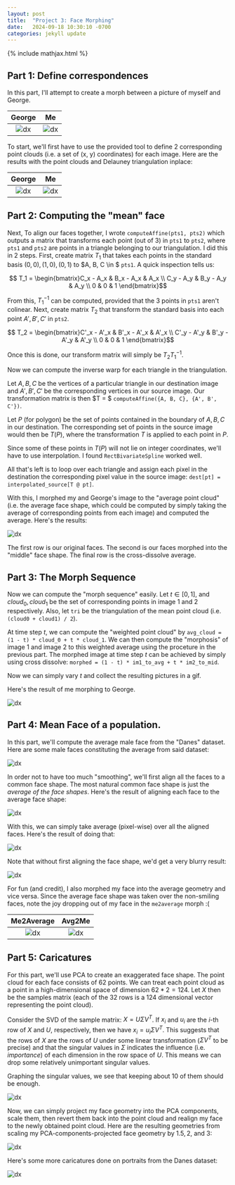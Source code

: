 ```yaml
---
layout: post
title:  "Project 3: Face Morphing"
date:   2024-09-18 10:30:10 -0700
categories: jekyll update
---
```

{% include mathjax.html %}
$$\newcommand{\norm}[1]{\left\lVert#1\right\rVert}$$

## Part 1: Define correspondences

In this part, I'll attempt to create a morph between a picture of myself and George.

| George                                                | Me                                              |
|:-----------------------------------------------------:|:-----------------------------------------------:|
| ![dx]({{site.baseurl}}/assets/proj3/george_small.jpg) | ![dx]({{site.baseurl}}/assets/proj3/lduong.jpg) |


To start, we'll first have to use the provided tool to define 2 corresponding point clouds (i.e. a set of (x, y) coordinates) for each image. Here are the results with the point clouds and Delauney triangulation inplace:

| George                                                       | Me                                                              |
|:------------------------------------------------------------:|:---------------------------------------------------------------:|
| ![dx]({{site.baseurl}}/assets/proj3/geo_triangulated) | ![dx]({{site.baseurl}}/assets/proj3/lduong_triangulated) |


## Part 2: Computing the "mean" face

Next, To align our faces together, I wrote `computeAffine(pts1, pts2)` which outputs a matrix that transforms each point (out of 3) in `pts1` to `pts2`, where `pts1` and `pts2` are points in a triangle belonging to our triangulation. I did this in 2 steps. First, create matrix $T_1$ that takes each points in the standard basis $(0, 0), (1, 0), (0, 1)$ to $A, B, C \in $ `pts1`. A quick inspection tells us: 

$$ T_1 = \begin{bmatrix}C_x - A_x & B_x - A_x & A_x \\ C_y - A_y & B_y - A_y & A_y \\ 0 & 0 & 1 \end{bmatrix}$$

From this, $T_1^{-1}$ can be computed, provided that the 3 points in `pts1` aren't colinear. Next, create matrix $T_2$ that transform the standard basis into each point $A', B', C'$ in `pts2`.

$$ T_2 = \begin{bmatrix}C'_x - A'_x & B'_x - A'_x & A'_x \\ C'_y - A'_y & B'_y - A'_y & A'_y \\ 0 & 0 & 1 \end{bmatrix}$$

Once this is done, our transform matrix will simply be $T_2T_1^{-1}$.

Now we can compute the inverse warp for each triangle in the triangulation. 

Let $A, B, C$ be the vertices of a particular triangle in our destination image and $A', B', C'$ be the corresponding vertices in our source image. Our transformation matrix is then $T = $ `computeAffine({A, B, C}, {A', B', C'})`. 

Let $P$ (for polygon) be the set of points contained in the boundary of $A, B, C$ in our destination. The corresponding set of points in the source image would then be $T(P)$, where the transformation $T$ is applied to each point in $P$. 

Since some of these points in $T(P)$ will not lie on integer coordinates, we'll have to use interpolation. I found `RectBivariateSpline` worked well. 

All that's left is to loop over each triangle and assign each pixel in the destination the corresponding pixel value in the source image: `dest[pt] = interpolated_source[T @ pt]`.

With this, I morphed my and George's image to the "average point cloud" (i.e. the average face shape, which could be computed by simply taking the average of corresponding points from each image) and computed the average. Here's the results:

![dx]({{site.baseurl}}/assets/proj3/me_geo_morph)

The first row is our original faces. The second is our faces morphed into the "middle" face shape. The final row is the cross-dissolve average.

## Part 3: The Morph Sequence

Now we can compute the "morph sequence" easily. Let $t \in [0, 1]$, and $cloud_0, cloud_1$ be the set of corresponding points in image 1 and 2 respectively. Also, let `tri` be the triangulation of the mean point cloud (i.e. `(cloud0 + cloud1) / 2`).

At time step $t$, we can compute the "weighted point cloud" by `avg_cloud = (1 - t) * cloud_0 + t * cloud_1`. We can then compute the "morphosis" of image 1 and image 2 to this weighted average using the proceture in the previous part. The morphed image at time step $t$ can be achieved by simply using cross dissolve: `morphed = (1 - t) * im1_to_avg + t * im2_to_mid`. 

Now we can simply vary $t$ and collect the resulting pictures in a gif.

Here's the result of me morphing to George.

![dx]({{site.baseurl}}/assets/proj3/morph.gif)

## Part 4: Mean Face of a population.

In this part, we'll compute the average male face from the "Danes" dataset. Here are some male faces constituting the average from said dataset:

![dx]({{site.baseurl}}/assets/proj3/nonsmile_faces)

In order not to have too much "smoothing", we'll first align all the faces to a common face shape. The most natural common face shape is just the *average of the face shapes*. Here's the result of aligning each face to the average face shape:

![dx]({{site.baseurl}}/assets/proj3/faces2meanshape)

With this, we can simply take average (pixel-wise) over all the aligned faces. Here's the result of doing that:

![dx]({{site.baseurl}}/assets/proj3/meanface)

Note that without first aligning the face shape, we'd get a very blurry result:

![dx]({{site.baseurl}}/assets/proj3/blurrymeanface)

For fun (and credit), I also morphed my face into the average geometry and vice versa. Since the average face shape was taken over the non-smiling faces, note the joy dropping out of my face in the `me2average` morph :(

| Me2Average                                            | Avg2Me                                                   |
|:-----------------------------------------------------:|:--------------------------------------------------------:|
| ![dx]({{site.baseurl}}/assets/proj3/me2avg) | ![dx]({{site.baseurl}}/assets/proj3/avg2me) |

## Part 5: Caricatures

For this part, we'll use PCA to create an exaggerated face shape. The point cloud for each face consists of 62 points. We can treat each point cloud as a point in a high-dimensional space of dimension $62*2=124$. Let $X$ then be the samples matrix (each of the $32$ rows is a $124$ dimensional vector representing the point cloud). 

Consider the SVD of the sample matrix: $X = U\Sigma V^T$. If $x_i$ and $u_i$ are the $i$-th row of $X$ and $U$, respectively, then we have $x_i = u_i \Sigma V^T$. This suggests that the rows of $X$ are the rows of $U$ under some linear transformation ($\Sigma V^T$ to be precise) and that the singular values in $\Sigma$ indicates the influence (i.e. *importance*) of each dimension in the row space of $U$. This means we can drop some relatively unimportant singular values.

Graphing the singular values, we see that keeping about 10 of them should be enough.

![dx]({{site.baseurl}}/assets/proj3/singular_values)

Now, we can simply project my face geometry into the PCA components, scale them, then revert them back into the point cloud and realign my face to the newly obtained point cloud. Here are the resulting geometries from scaling my PCA-components-projected face geometry by $1.5, 2,$ and $3$:

![dx]({{site.baseurl}}/assets/proj3/lduongcar)

Here's some more caricatures done on portraits from the Danes dataset:

![dx]({{site.baseurl}}/assets/proj3/danescar)
